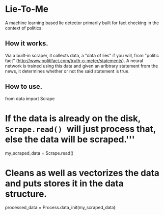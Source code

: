 # Lie-To-Me
A machine learning based lie detector primarily built for fact checking in the context of politics.

## How it works.
Via a built-in scraper, it collects data, a "data of lies" if you will, from "politic fact" (http://www.politifact.com/truth-o-meter/statements). 
A neural network is trained using this data and given an aribtrary statement from the news, it determines whether or not the said statement is true.

## How to use.
from data import Scrape

# If the data is already on the disk, `Scrape.read() `will just process that, else the data will be scraped.'''
my_scraped_data = Scrape.read()

# Cleans as well as vectorizes the data and puts stores it in the data structure.
processed_data = Process.data_init(my_scraped_data) 
